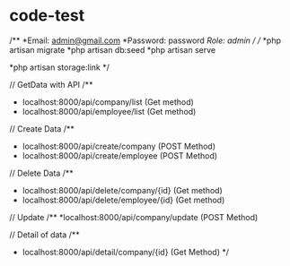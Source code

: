 # code-test

/**
*Email: admin@gmail.com 
*Password: password
*Role: admin
*/
/**
*php artisan migrate
*php artisan db:seed
*php artisan serve

*php artisan storage:link 
*/

// GetData with API
/**
 * localhost:8000/api/company/list (Get method)
 * localhost:8000/api/employee/list (Get method)


 //  Create Data
/**
 * localhost:8000/api/create/company (POST Method)
 * localhost:8000/api/create/employee (POST Method)

 
 //  Delete Data
/**
 * localhost:8000/api/delete/company/{id}  (Get method)
 * localhost:8000/api/delete/employee/{id}  (Get method)

 
 // Update
 /**
 *localhost:8000/api/company/update (POST Method)

// Detail of data
/**
 * localhost:8000/api/detail/company/{id} (Get Method)
 */

